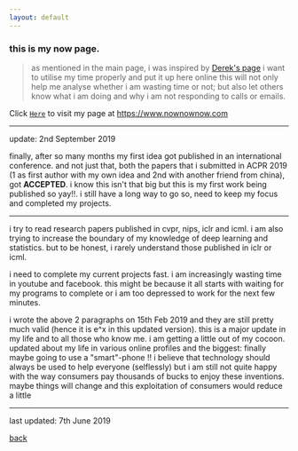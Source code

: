```yaml
---
layout: default
---
```


### this is my now page.
> as mentioned in the main page, i was inspired by [Derek's page](https://sivers.org/nowff)
> i want to utilise my time properly and put it up here online
> this will not only help me analyse whether i am wasting time or not; but also let others know what i am doing and why i am not responding to calls or emails.

Click [`Here`](https://nownownow.com/p/UG7K) to visit my page at https://www.nownownow.com

***
update: 2nd September 2019

finally, after so many months my first idea got published in an international conference. and not just that, both the papers that i submitted in ACPR 2019 (1 as first author with my own idea and 2nd with another friend from china), got **ACCEPTED**. i know this isn't that big but this is my first work being published so yay!!. i still have a long way to go so, need to keep my focus and completed my projects.

-------------------------------------------

i try to read research papers published in cvpr, nips, iclr and icml. i am also trying to increase the boundary of my knowledge of deep learning and statistics. but to be honest, i rarely understand those published in iclr or icml.

i need to complete my current projects fast. i am increasingly wasting time in youtube and facebook. this might be because it all starts with waiting for my programs to complete or i am too depressed to work for the next few minutes.

i wrote the above 2 paragraphs on 15th Feb 2019 and they are still pretty much valid (hence it is e^x in this updated version). this is a major update in my life and to all those who know me. i am getting a little out of my cocoon. updated about my life in various online profiles and the biggest: finally maybe going to use a "smart"-phone !! i believe that technology should always be used to help everyone (selflessly) but i am still not quite happy with the way consumers pay thousands of bucks to enjoy these inventions. maybe things will change and this exploitation of consumers would reduce a little

***
last updated: 7th June 2019

[back](./)
